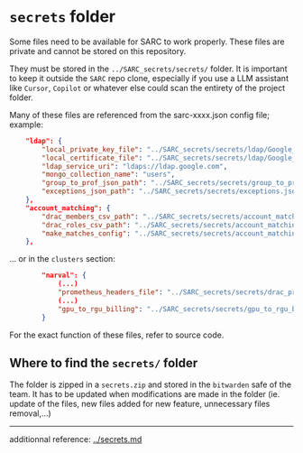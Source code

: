 # `secrets` folder

Some files need to be available for SARC to work properly. These files are private and cannot be stored on this repository.

They must be stored in the `../SARC_secrets/secrets/` folder. It is important to keep it outside the `SARC` repo clone, especially if you use a LLM assistant like `Cursor`, `Copilot` or whatever else could scan the entirety of the project folder.

Many of these files are referenced from the sarc-xxxx.json config file; example:

```json
    "ldap": {
        "local_private_key_file": "../SARC_secrets/secrets/ldap/Google_2026_01_26_66827.key",
        "local_certificate_file": "../SARC_secrets/secrets/ldap/Google_2026_01_26_66827.crt",
        "ldap_service_uri": "ldaps://ldap.google.com",
        "mongo_collection_name": "users",
        "group_to_prof_json_path": "../SARC_secrets/secrets/group_to_prof.json",
        "exceptions_json_path": "../SARC_secrets/secrets/exceptions.json"
    },
    "account_matching": {
        "drac_members_csv_path": "../SARC_secrets/secrets/account_matching/members-rrg-bengioy-ad-2022-11-25.csv",
        "drac_roles_csv_path": "../SARC_secrets/secrets/account_matching/sponsored_roles_for_Yoshua_Bengio_(CCI_jvb-000).csv",
        "make_matches_config": "../SARC_secrets/secrets/account_matching/make_matches_config.json"
    },
```
... or in the `clusters` section:
```json
        "narval": {
            (...)
            "prometheus_headers_file": "../SARC_secrets/secrets/drac_prometheus/headers.json",
            (...)
            "gpu_to_rgu_billing": "../SARC_secrets/secrets/gpu_to_rgu_billing_narval.json"
        }
```

For the exact function of these files, refer to source code.

## Where to find the `secrets/` folder

The folder is zipped in a `secrets.zip` and stored in the `bitwarden` safe of the team. It has to be updated when modifications are made in the folder (ie. update of the files, new files added for new feature, unnecessary files removal,...)

---
additionnal reference: [../secrets.md](../secrets.md)